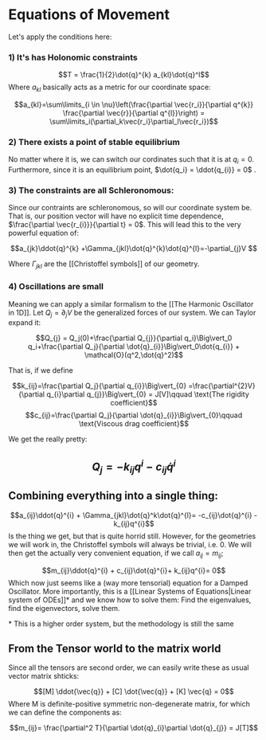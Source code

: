 # Equations of Movement

Let's apply the conditions here:
### 1) It's has Holonomic constraints 
$$T = \frac{1}{2}\dot{q}^{k} a_{kl}\dot{q}^l$$
Where $a_{kl}$ basically acts as a metric for our coordinate space:

$$a_{kl}=\sum\limits_{i \in \nu}\left(\frac{\partial \vec{r_i}}{\partial q^{k}} \frac{\partial \vec{r}}{\partial q^{l}}\right) = \sum\limits_i(\partial_k\vec{r_i}\partial_l\vec{r_i})$$

### 2) There exists a point of stable equilibrium 
No matter where it is, we can switch our cordinates such that it is at $q_{i}=0$. Furthermore, since it is an equilibrium point, $\dot{q_i} = \ddot{q_{i}} = 0$ .

### 3) The constraints are all Schleronomous:
Since our contraints are schleronomous, so will our coordinate system be. That is, our position vector will have no explicit time dependence, $\frac{\partial \vec{r_{i}}}{\partial t} = 0$. This will lead this to the very powerful equation of:

$$a_{jk}\ddot{q}^{k} +\Gamma_{jkl}\dot{q}^{k}\dot{q}^{l}=-\partial_{j}V  $$

Where $\Gamma_{jkl}$ are the [[Christoffel symbols]] of our geometry. 

### 4) Oscillations are small

Meaning we can apply a similar formalism to the [[The Harmonic Oscillator in 1D]]. Let $Q_{j}= \partial_{j}V$ be the generalized forces of our system. We can Taylor expand it:

$$Q_{j} = Q_j(0)+\frac{\partial Q_{j}}{\partial q_i}\Big\vert_0 q_i+\frac{\partial Q_j}{\partial \dot{q}_{i}}\Big\vert_0\dot{q_{i}} + \mathcal{O}(q^2,\dot{q}^2)$$

That is, if we define

$$k_{ij}=\frac{\partial Q_j}{\partial q_{i}}\Big\vert_{0} =\frac{\partial^{2}V}{\partial q_{i}\partial q_{j}}\Big\vert_{0} = J[V]\qquad \text{The rigidity coefficient}$$
$$c_{ij}=\frac{\partial Q_j}{\partial \dot{q}_{i}}\Big\vert_{0}\qquad \text{Viscous drag coefficient}$$

We get the really pretty:

$$Q_{j} = -k_{ij}q^i-c_{ij}\dot{q}^i$$
---
## Combining everything into a single thing:

$$a_{ij}\ddot{q}^{i} + \Gamma_{jkl}\dot{q}^k\dot{q}^{l}= -c_{ij}\dot{q}^{i} - k_{ij}q^{i}$$
Is the thing we get, but that is quite horrid still.  However, for the geometries we will work in, the Christoffel symbols will always be trivial, i.e. 0. We will then get the actually very convenient equation, if we call $a_{ij}=m_{ij}$;


$$m_{ij}\ddot{q}^{i} + c_{ij}\dot{q}^{i}+ k_{ij}q^{i}= 0$$
Which now just seems like a (way more tensorial) equation for a Damped Oscillator. More importantly, this is a [[Linear Systems of Equations|Linear system of ODEs]]\* and we know how to solve them: Find the eigenvalues, find the eigenvectors, solve them.


\* This is a higher order system, but the methodology is still the same

## From the Tensor world to the matrix world

Since all the tensors are second order, we can easily write these as usual vector matrix shticks:

$$[M] \ddot{\vec{q}} + [C] \dot{\vec{q}} + [K] \vec{q} = 0$$
Where M is definite-positive symmetric non-degenerate matrix, for which we can define the components as:

$$m_{ij}= \frac{\partial^2 T}{\partial \dot{q}_{i}\partial \dot{q}_{j}} = J[T]$$

